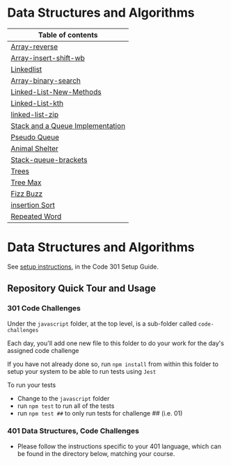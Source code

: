 # Data Structures and Algorithms

| Table of contents                                                                                 |
| ------------------------------------------------------------------------------------------------- |
| [Array-reverse](./array-reverse/README.md)                                                        |
| [Array-insert-shift-wb](./array-insert-shift-wb/README.md)                                        |
| [Linkedlist](./javascript/linked-list/README.md)                                                  |
| [Array-binary-search](./array-binary-search/README.md)                                            |
| [Linked-List-New-Methods](./javascript/linked-list/LinkedlistNewMethods.md)                       |
| [Linked-List-kth](./javascript/linked-list/linked-list-kth.md)                                    |
| [linked-list-zip](./javascript/linked-list/linked-list-zip.md)                                    |
| [Stack and a Queue Implementation](./javascript/stack-and-queue/README.md)                        |
| [Pseudo Queue](./javascript/stack-and-queue/PseudoQueue.md)                                       |
| [Animal Shelter](./javascript/stack-and-queue/AnimalShelter/AnimalShelter.md)                     |
| [Stack-queue-brackets](./javascript/stack-and-queue/stack-queue-brackets/stack-queue-brackets.md) |
| [Trees](./javascript/Trees/Binary%20Tree/BinaryTree.md)                                           |
| [Tree Max](./javascript/Trees/Binary%20Tree/BinaryTreeMax.md)                                     |
| [Fizz Buzz](./javascript/Trees/Binary%20Tree/FizzBuzz.md)                                         |
| [insertion Sort](./javascript/Insertion%20Sort/InsertionSort.md)                                  |
| [Repeated Word](./javascript/Hash-Map/RepeatedWord.md)                                            |

# Data Structures and Algorithms

See [setup instructions](https://codefellows.github.io/setup-guide/code-301/2-code-challenges), in the Code 301 Setup Guide.

## Repository Quick Tour and Usage

### 301 Code Challenges

Under the `javascript` folder, at the top level, is a sub-folder called `code-challenges`

Each day, you'll add one new file to this folder to do your work for the day's assigned code challenge

If you have not already done so, run `npm install` from within this folder to setup your system to be able to run tests using `Jest`

To run your tests

- Change to the `javascript` folder
- run `npm test` to run all of the tests
- run `npm test ##` to only run tests for challenge ## (i.e. 01)

### 401 Data Structures, Code Challenges

- Please follow the instructions specific to your 401 language, which can be found in the directory below, matching your course.
